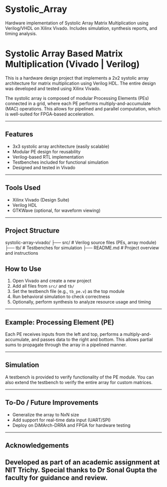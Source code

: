 # Systolic_Array
Hardware implementation of Systolic Array Matrix Multiplication using Verilog/VHDL on Xilinx Vivado. Includes simulation, synthesis reports, and timing analysis.
# Systolic Array Based Matrix Multiplication (Vivado | Verilog)

This is a hardware design project that implements a 2x2 systolic array architecture for matrix multiplication using Verilog HDL. The entire design was developed and tested using Xilinx Vivado.

The systolic array is composed of modular Processing Elements (PEs) connected in a grid, where each PE performs multiply-and-accumulate (MAC) operations. This allows for pipelined and parallel computation, which is well-suited for FPGA-based acceleration.

---

## Features

- 3x3 systolic array architecture (easily scalable)
- Modular PE design for reusability
- Verilog-based RTL implementation
- Testbenches included for functional simulation
- Designed and tested in Vivado

---

## Tools Used

- Xilinx Vivado (Design Suite)
- Verilog HDL
- GTKWave (optional, for waveform viewing)

---

## Project Structure

systolic-array-vivado/
├── src/ # Verilog source files (PEs, array module)
├── tb/ # Testbenches for simulation
├── README.md # Project overview and instructions

## How to Use

1. Open Vivado and create a new project
2. Add all files from `src/` and `tb/`
3. Set the testbench file (e.g., `tb_pe.v`) as the top module
4. Run behavioral simulation to check correctness
5. Optionally, perform synthesis to analyze resource usage and timing

---

## Example: Processing Element (PE)

Each PE receives inputs from the left and top, performs a multiply-and-accumulate, and passes data to the right and bottom. This allows partial sums to propagate through the array in a pipelined manner.

---

## Simulation

A testbench is provided to verify functionality of the PE module. You can also extend the testbench to verify the entire array for custom matrices.

---

## To-Do / Future Improvements

- Generalize the array to NxN size
- Add support for real-time data input (UART/SPI)
- Deploy on DiMArch-DRRA and FPGA for hardware testing

---

## Acknowledgements
Developed as part of an academic assignment at NIT Trichy. Special thanks to Dr Sonal Gupta the faculty for guidance and review.
---



